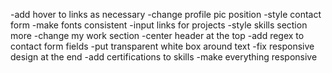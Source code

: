 -add hover to links as necessary
-change profile pic position
-style contact form
-make fonts consistent
-input links for projects
-style skills section more
-change my work section
-center header at the top
-add regex to contact form fields
-put transparent white box around text
-fix responsive design at the end
-add certifications to skills
-make everything responsive